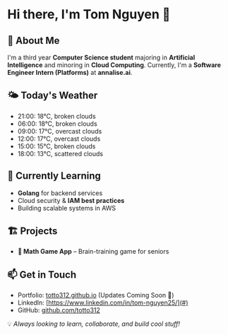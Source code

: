 # Hi there, I'm Tom Nguyen 👋  

## 🚀 About Me  
I'm a third year **Computer Science student** majoring in **Artificial Intelligence** and minoring in **Cloud Computing**. Currently, I'm a **Software Engineer Intern (Platforms)** at **annalise.ai**.

## 🌤️ Today's Weather
<!-- WEATHER:START -->
- 21:00: 18°C, broken clouds
- 06:00: 18°C, broken clouds
- 09:00: 17°C, overcast clouds
- 12:00: 17°C, overcast clouds
- 15:00: 15°C, broken clouds
- 18:00: 13°C, scattered clouds

<!-- WEATHER:END -->

## 🌱 Currently Learning  
- **Golang** for backend services  
- Cloud security & **IAM best practices**  
- Building scalable systems in AWS  

## 🏗️ Projects  
- **🧮 Math Game App** – Brain-training game for seniors

## 📫 Get in Touch  
- Portfolio: [totto312.github.io](#) (Updates Coming Soon 🚧)  
- LinkedIn: [https://www.linkedin.com/in/tom-nguyen25/](#)  
- GitHub: [github.com/totto312](#)  

💡 *Always looking to learn, collaborate, and build cool stuff!*  
